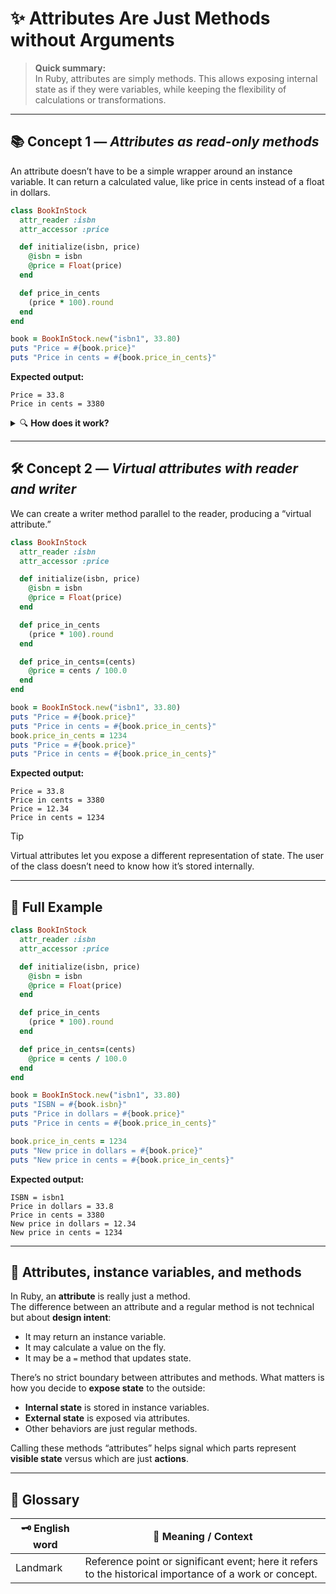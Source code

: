 # ✨ Attributes Are Just Methods without Arguments

> **Quick summary:**  
> In Ruby, attributes are simply methods. This allows exposing internal state as if they were variables, while keeping the flexibility of calculations or transformations.

---

## 📚 Concept 1 — _Attributes as read-only methods_

An attribute doesn’t have to be a simple wrapper around an instance variable. It can return a calculated value, like price in cents instead of a float in dollars.

```ruby
class BookInStock
  attr_reader :isbn
  attr_accessor :price

  def initialize(isbn, price)
    @isbn = isbn
    @price = Float(price)
  end

  def price_in_cents
    (price * 100).round
  end
end

book = BookInStock.new("isbn1", 33.80)
puts "Price = #{book.price}"
puts "Price in cents = #{book.price_in_cents}"
```

**Expected output:**
```
Price = 33.8
Price in cents = 3380
```

<details>
<summary>🔍 <strong>How does it work?</strong></summary>

- Multiply the float price by 100 to get cents.  
- Use `round` because `Float` cannot always represent values exactly (`33.8 * 100` produces `3379.9999…`).  
- `round` ensures a consistent integer.  
- For financial calculations, prefer `BigDecimal` instead of `Float`.  
</details>

---

## 🛠️ Concept 2 — _Virtual attributes with reader and writer_

We can create a writer method parallel to the reader, producing a “virtual attribute.”

```ruby
class BookInStock
  attr_reader :isbn
  attr_accessor :price

  def initialize(isbn, price)
    @isbn = isbn
    @price = Float(price)
  end

  def price_in_cents
    (price * 100).round
  end

  def price_in_cents=(cents)
    @price = cents / 100.0
  end
end

book = BookInStock.new("isbn1", 33.80)
puts "Price = #{book.price}"
puts "Price in cents = #{book.price_in_cents}"
book.price_in_cents = 1234
puts "Price = #{book.price}"
puts "Price in cents = #{book.price_in_cents}"
```

**Expected output:**
```
Price = 33.8
Price in cents = 3380
Price = 12.34
Price in cents = 1234
```

> [!TIP]  
> Virtual attributes let you expose a different representation of state. The user of the class doesn’t need to know how it’s stored internally.

---

## 🚀 Full Example

```ruby
class BookInStock
  attr_reader :isbn
  attr_accessor :price

  def initialize(isbn, price)
    @isbn = isbn
    @price = Float(price)
  end

  def price_in_cents
    (price * 100).round
  end

  def price_in_cents=(cents)
    @price = cents / 100.0
  end
end

book = BookInStock.new("isbn1", 33.80)
puts "ISBN = #{book.isbn}"
puts "Price in dollars = #{book.price}"
puts "Price in cents = #{book.price_in_cents}"

book.price_in_cents = 1234
puts "New price in dollars = #{book.price}"
puts "New price in cents = #{book.price_in_cents}"
```

**Expected output:**
```
ISBN = isbn1
Price in dollars = 33.8
Price in cents = 3380
New price in dollars = 12.34
New price in cents = 1234
```

---

## 🔎 Attributes, instance variables, and methods

In Ruby, an **attribute** is really just a method.  
The difference between an attribute and a regular method is not technical but about **design intent**:

- It may return an instance variable.  
- It may calculate a value on the fly.  
- It may be a `=` method that updates state.

There’s no strict boundary between attributes and methods. What matters is how you decide to **expose state** to the outside:  
- **Internal state** is stored in instance variables.  
- **External state** is exposed via attributes.  
- Other behaviors are just regular methods.

Calling these methods “attributes” helps signal which parts represent **visible state** versus which are just **actions**.

---

## 📖 Glossary

| 🗝️ English word | 📝 Meaning / Context |
|-----------------|----------------------|
| Landmark        | Reference point or significant event; here it refers to the historical importance of a work or concept. |
